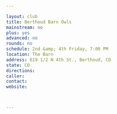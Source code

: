 ```yaml
---

layout: club
title: Berthoud Barn Owls
mainstream: no
plus: yes
advanced: no
rounds: no
schedule: 2nd &amp; 4th Friday, 7:00 PM
location: The Barn
address: 619 1/2 N 4th St., Berthoud, CO
state: CO
directions: 
caller: 
contact: 
website: 



---
```


